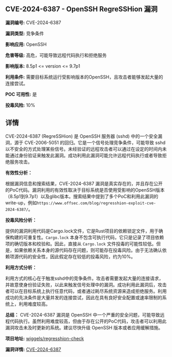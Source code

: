 ## CVE-2024-6387 - OpenSSH RegreSSHion 漏洞

**漏洞编号:** CVE-2024-6387

**漏洞类型:** 竞争条件

**影响应用:** OpenSSH

**危害等级:** 高危，可能导致远程代码执行和拒绝服务

**影响版本:** 8.5p1 <= version <= 9.7p1

**利用条件:** 需要目标系统运行受影响版本的OpenSSH，且攻击者能够发起大量的连接尝试。

**POC 可用性:** 是

**投毒风险:** 10%

## 详情

CVE-2024-6387 (RegreSSHion) 是 OpenSSH 服务器 (sshd) 中的一个安全漏洞，源于 CVE-2006-5051 的回归。它是一个信号处理竞争条件，可能导致 sshd 以不安全的方式处理某些信号。未经验证的远程攻击者可以通过在设定的时间内未能通过身份验证来触发此漏洞。成功利用此漏洞可能允许远程代码执行或者导致拒绝服务攻击。

**有效性分析：**

根据漏洞信息和搜索结果，CVE-2024-6387 漏洞是真实存在的，并且存在公开的PoC代码。漏洞利用的有效性取决于目标系统是否使用受影响的OpenSSH版本（8.5p1到9.7p1）以及glibc版本。搜索结果中提到了多个PoC和利用此漏洞的 write-up，例如`https://www.offsec.com/blog/regresshion-exploit-cve-2024-6387/`。

**投毒风险分析：**

提供的漏洞利用代码是Cargo.lock文件，它是Rust项目的依赖锁定文件，用于确保构建的可重复性。`Cargo.lock` 本身不包含可执行代码，它只是记录了项目依赖项的确切版本和校验和。因此，直接从 `Cargo.lock` 文件投毒的可能性较低。但是，如果依赖关系本身的源代码存在问题，则可能存在投毒风险。由于无法确认依赖项源代码的安全性，因此假定存在较低的投毒风险，约为10%。

**利用方式分析：**

利用方式的核心在于触发sshd中的竞争条件。攻击者需要发起大量的连接请求，并故意使身份验证失败，以此来触发信号处理中的漏洞。成功利用此漏洞后，攻击者可以在目标系统上执行任意代码，或者通过耗尽系统资源来造成拒绝服务。利用成功的先决条件是大量并发的连接尝试，因此在具有良好安全配置或速率限制的系统上，利用难度较高。

**总结：**
CVE-2024-6387 漏洞是 OpenSSH 中一个严重的安全问题，可能导致远程代码执行。虽然利用难度较高，但由于存在公开的PoC代码，攻击者可以利用此漏洞攻击未及时更新的系统。建议尽快升级 OpenSSH 版本或者应用缓解措施。


**项目地址:** [wiggels/regresshion-check](https://github.com/wiggels/regresshion-check)

**漏洞详情:** [CVE-2024-6387](https://nvd.nist.gov/vuln/detail/CVE-2024-6387)